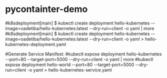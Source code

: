 # pycontainter-demo
#k8sdeployment[main] $ kubectl create deployment hello-kubernetes --image=oadetiba/hello-kubernetes:latest --dry-run=client -o yaml | more
#k8sdeployment[main] $ kubectl create deployment hello-kubernetes --image=oadetiba/hello-kubernetes:latest --dry-run=client -o yaml > hello-kubernetes-deployment.yaml

#Generate Service Manifest:
#kubectl expose deployment hello-kubernetes --port=80 --target-port=5000 --dry-run=client -o yaml | more
#kubectl expose deployment hello-world --port=80 --target-port=5000 --dry-run=client -o yaml > hello-kubernetes-service.yaml
